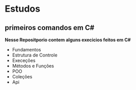 # Estudos
## primeiros comandos em C# 


**Nesse Repositporio contem alguns execicios feitos em C#**

* Fundamentos
* Estrutura de Controle 
* Execeções
* Métodos e Funções
* POO 
* Coleções 
* Api








